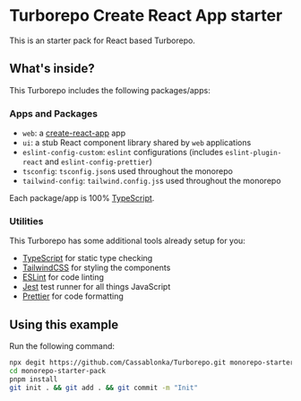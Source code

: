 # Turborepo Create React App starter

This is an starter pack for React based Turborepo.

## What's inside?

This Turborepo includes the following packages/apps:

### Apps and Packages

- `web`: a [create-react-app](https://create-react-app.dev) app
- `ui`: a stub React component library shared by `web` applications
- `eslint-config-custom`: `eslint` configurations (includes `eslint-plugin-react` and `eslint-config-prettier`)
- `tsconfig`: `tsconfig.json`s used throughout the monorepo
- `tailwind-config`: `tailwind.config.js`s used throughout the monorepo

Each package/app is 100% [TypeScript](https://www.typescriptlang.org/).

### Utilities

This Turborepo has some additional tools already setup for you:

- [TypeScript](https://www.typescriptlang.org/) for static type checking
- [TailwindCSS](https://tailwindcss.com/) for styling the components
- [ESLint](https://eslint.org/) for code linting
- [Jest](https://jestjs.io) test runner for all things JavaScript
- [Prettier](https://prettier.io) for code formatting

## Using this example

Run the following command:

```sh
npx degit https://github.com/Cassablonka/Turborepo.git monorepo-starter-pack
cd monorepo-starter-pack
pnpm install
git init . && git add . && git commit -m "Init"
```
